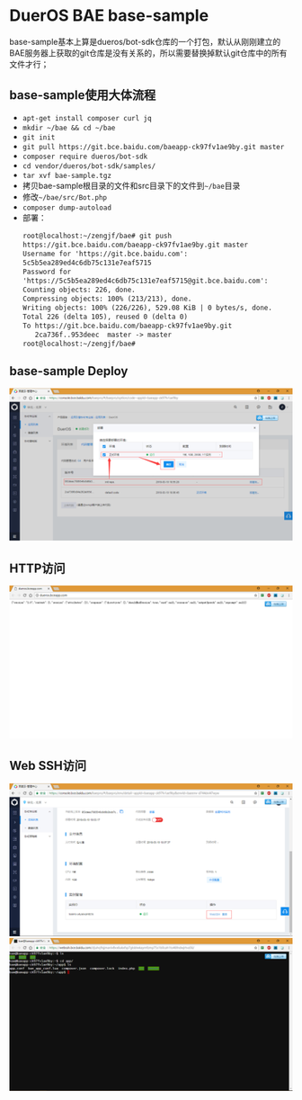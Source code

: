 # DuerOS BAE base-sample

base-sample基本上算是dueros/bot-sdk仓库的一个打包，默认从刚刚建立的BAE服务器上获取的git仓库是没有关系的，所以需要替换掉默认git仓库中的所有文件才行；

## base-sample使用大体流程

* `apt-get install composer curl jq`
* `mkdir ~/bae && cd ~/bae` 
* `git init`
* `git pull https://git.bce.baidu.com/baeapp-ck97fv1ae9by.git master`
* `composer require dueros/bot-sdk`
* `cd vendor/dueros/bot-sdk/samples/` 
* `tar xvf bae-sample.tgz`
* 拷贝bae-sample根目录的文件和src目录下的文件到`~/bae`目录
* 修改`~/bae/src/Bot.php`
* `composer dump-autoload`
* 部署：
  ```
  root@localhost:~/zengjf/bae# git push https://git.bce.baidu.com/baeapp-ck97fv1ae9by.git master
  Username for 'https://git.bce.baidu.com': 5c5b5ea289ed4c6db75c131e7eaf5715
  Password for 'https://5c5b5ea289ed4c6db75c131e7eaf5715@git.bce.baidu.com': 
  Counting objects: 226, done.
  Compressing objects: 100% (213/213), done.
  Writing objects: 100% (226/226), 529.08 KiB | 0 bytes/s, done.
  Total 226 (delta 105), reused 0 (delta 0)
  To https://git.bce.baidu.com/baeapp-ck97fv1ae9by.git
     2ca736f..953deec  master -> master
  root@localhost:~/zengjf/bae# 
  ```

## base-sample Deploy

![./image/BAE_ProVersion_Git_Code_Deploy.png](./image/BAE_ProVersion_Git_Code_Deploy.png)

## HTTP访问

![./image/BAE_ProVersion_Git_Code_Deploy_HTTP_ACCESS.png](./image/BAE_ProVersion_Git_Code_Deploy_HTTP_ACCESS.png)

## Web SSH访问

![./image/BAE_ProVersion_Git_Code_Deploy_Web_SSH_Position.png](./image/BAE_ProVersion_Git_Code_Deploy_Web_SSH_Position.png)
![./image/BAE_ProVersion_Git_Code_Deploy_Web_SSH.png](./image/BAE_ProVersion_Git_Code_Deploy_Web_SSH.png)

